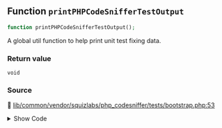 ## Function `printPHPCodeSnifferTestOutput`

```php
function printPHPCodeSnifferTestOutput();
```

A global util function to help print unit test fixing data.

### Return value

`void`

### Source

:link: [lib/common/vendor/squizlabs/php_codesniffer/tests/bootstrap.php:53](/lib/common/vendor/squizlabs/php_codesniffer/tests/bootstrap.php#L53-L84)

<details>
<summary>Show Code</summary>

```php
function printPHPCodeSnifferTestOutput()
{
    echo PHP_EOL.PHP_EOL;

    $output = 'The test files';
    $data   = [];

    $codeCount = count($GLOBALS['PHP_CODESNIFFER_SNIFF_CODES']);
    if (empty($GLOBALS['PHP_CODESNIFFER_SNIFF_CASE_FILES']) === false) {
        $files     = call_user_func_array('array_merge', $GLOBALS['PHP_CODESNIFFER_SNIFF_CASE_FILES']);
        $files     = array_unique($files);
        $fileCount = count($files);

        $output = '%d sniff test files';
        $data[] = $fileCount;
    }

    $output .= ' generated %d unique error codes';
    $data[]  = $codeCount;

    if ($codeCount > 0) {
        $fixes   = count($GLOBALS['PHP_CODESNIFFER_FIXABLE_CODES']);
        $percent = round(($fixes / $codeCount * 100), 2);

        $output .= '; %d were fixable (%d%%)';
        $data[]  = $fixes;
        $data[]  = $percent;
    }

    vprintf($output, $data);

}//end printPHPCodeSnifferTestOutput()
```

</details>
